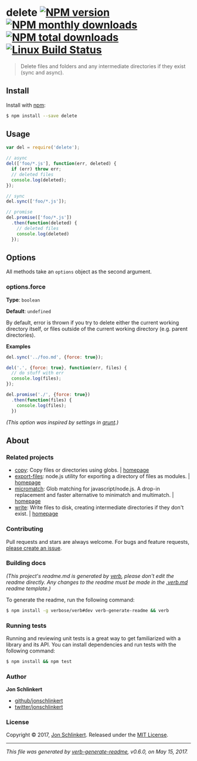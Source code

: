 # delete [![NPM version](https://img.shields.io/npm/v/delete.svg?style=flat)](https://www.npmjs.com/package/delete) [![NPM monthly downloads](https://img.shields.io/npm/dm/delete.svg?style=flat)](https://npmjs.org/package/delete) [![NPM total downloads](https://img.shields.io/npm/dt/delete.svg?style=flat)](https://npmjs.org/package/delete) [![Linux Build Status](https://img.shields.io/travis/jonschlinkert/delete.svg?style=flat&label=Travis)](https://travis-ci.org/jonschlinkert/delete)

> Delete files and folders and any intermediate directories if they exist (sync and async).

## Install

Install with [npm](https://www.npmjs.com/):

```sh
$ npm install --save delete
```

## Usage

```js
var del = require('delete');

// async
del(['foo/*.js'], function(err, deleted) {
  if (err) throw err;
  // deleted files
  console.log(deleted);
});

// sync
del.sync(['foo/*.js']);

// promise
del.promise(['foo/*.js'])
  .then(function(deleted) {
    // deleted files
    console.log(deleted)
  });
```

## Options

All methods take an `options` object as the second argument.

### options.force

**Type**: `boolean`

**Default**: `undefined`

By default, error is thrown if you try to delete either the current working directory itself, or files outside of the current working directory (e.g. parent directories).

**Examples**

```js
del.sync('../foo.md', {force: true});

del('.', {force: true}, function(err, files) {
  // do stuff with err
  console.log(files);
});

del.promise('./', {force: true})
  .then(function(files) {
    console.log(files);
  })
```

_(This option was inspired by settings in [grunt](http://gruntjs.com/).)_

## About

### Related projects

* [copy](https://www.npmjs.com/package/copy): Copy files or directories using globs. | [homepage](https://github.com/jonschlinkert/copy "Copy files or directories using globs.")
* [export-files](https://www.npmjs.com/package/export-files): node.js utility for exporting a directory of files as modules. | [homepage](https://github.com/jonschlinkert/export-files "node.js utility for exporting a directory of files as modules.")
* [micromatch](https://www.npmjs.com/package/micromatch): Glob matching for javascript/node.js. A drop-in replacement and faster alternative to minimatch and multimatch. | [homepage](https://github.com/jonschlinkert/micromatch "Glob matching for javascript/node.js. A drop-in replacement and faster alternative to minimatch and multimatch.")
* [write](https://www.npmjs.com/package/write): Write files to disk, creating intermediate directories if they don't exist. | [homepage](https://github.com/jonschlinkert/write "Write files to disk, creating intermediate directories if they don't exist.")

### Contributing

Pull requests and stars are always welcome. For bugs and feature requests, [please create an issue](../../issues/new).

### Building docs

_(This project's readme.md is generated by [verb](https://github.com/verbose/verb-generate-readme), please don't edit the readme directly. Any changes to the readme must be made in the [.verb.md](.verb.md) readme template.)_

To generate the readme, run the following command:

```sh
$ npm install -g verbose/verb#dev verb-generate-readme && verb
```

### Running tests

Running and reviewing unit tests is a great way to get familiarized with a library and its API. You can install dependencies and run tests with the following command:

```sh
$ npm install && npm test
```

### Author

**Jon Schlinkert**

* [github/jonschlinkert](https://github.com/jonschlinkert)
* [twitter/jonschlinkert](https://twitter.com/jonschlinkert)

### License

Copyright © 2017, [Jon Schlinkert](https://github.com/jonschlinkert).
Released under the [MIT License](LICENSE).

***

_This file was generated by [verb-generate-readme](https://github.com/verbose/verb-generate-readme), v0.6.0, on May 15, 2017._
